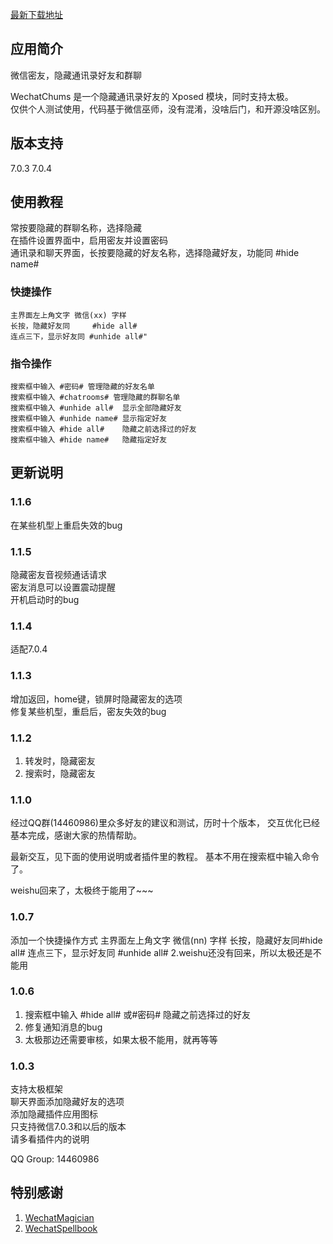 
[最新下载地址](https://github.com/dannyit/WechatChums/releases)

## 应用简介

微信密友，隐藏通讯录好友和群聊

WechatChums 是一个隐藏通讯录好友的 Xposed 模块，同时支持太极。  
仅供个人测试使用，代码基于微信巫师，没有混淆，没啥后门，和开源没啥区别。

## 版本支持 
7.0.3 7.0.4

## 使用教程 
常按要隐藏的群聊名称，选择隐藏   
在插件设置界面中，启用密友并设置密码  
通讯录和聊天界面，长按要隐藏的好友名称，选择隐藏好友，功能同 #hide name#

### 快捷操作
    主界面左上角文字 微信(xx) 字样 
    长按，隐藏好友同     #hide all# 
    连点三下，显示好友同 #unhide all#"

### 指令操作
	搜索框中输入 #密码# 管理隐藏的好友名单  
    搜索框中输入 #chatrooms# 管理隐藏的群聊名单
    搜索框中输入 #unhide all#  显示全部隐藏好友 
    搜索框中输入 #unhide name# 显示指定好友 
    搜索框中输入 #hide all#    隐藏之前选择过的好友 
    搜索框中输入 #hide name#   隐藏指定好友

## 更新说明

### 1.1.6
在某些机型上重启失效的bug  

### 1.1.5
隐藏密友音视频通话请求  
密友消息可以设置震动提醒  
开机启动时的bug  

### 1.1.4
适配7.0.4

### 1.1.3
增加返回，home键，锁屏时隐藏密友的选项  
修复某些机型，重启后，密友失效的bug

### 1.1.2
1. 转发时，隐藏密友
2. 搜索时，隐藏密友

### 1.1.0
经过QQ群(14460986)里众多好友的建议和测试，历时十个版本，
交互优化已经基本完成，感谢大家的热情帮助。

最新交互，见下面的使用说明或者插件里的教程。
基本不用在搜索框中输入命令了。

weishu回来了，太极终于能用了~~~

### 1.0.7
添加一个快捷操作方式
主界面左上角文字 微信(nn) 字样
长按，隐藏好友同#hide all#
连点三下，显示好友同 #unhide all#
2.weishu还没有回来，所以太极还是不能用

### 1.0.6
1. 搜索框中输入 #hide all# 或#密码# 隐藏之前选择过的好友
2. 修复通知消息的bug
3. 太极那边还需要审核，如果太极不能用，就再等等

### 1.0.3
支持太极框架  
聊天界面添加隐藏好友的选项  
添加隐藏插件应用图标  
只支持微信7.0.3和以后的版本  
请多看插件内的说明

QQ Group: 14460986

## 特别感谢
1. [WechatMagician](https://github.com/Gh0u1L5/WechatMagician)
2. [WechatSpellbook](https://github.com/Gh0u1L5/WechatSpellbook)
